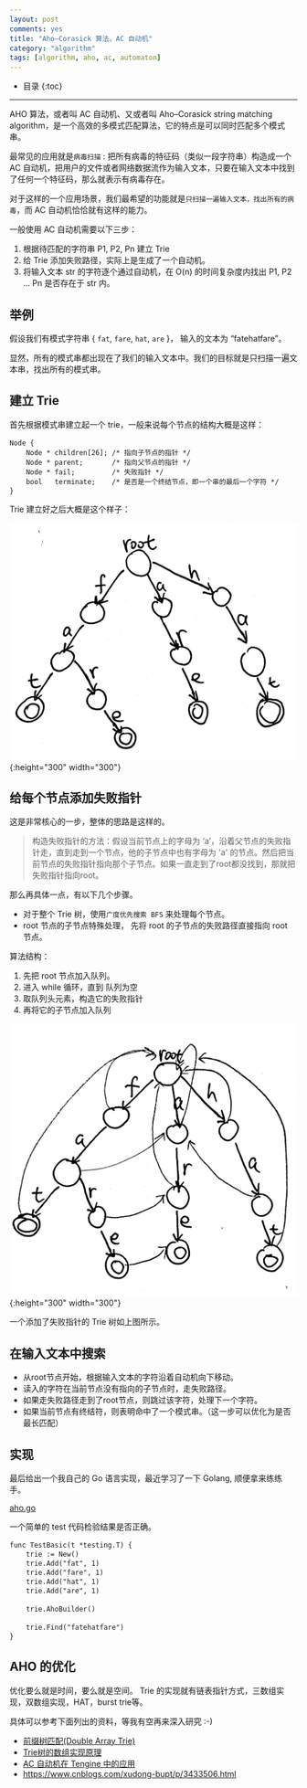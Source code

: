```yaml
---
layout: post
comments: yes
title: "Aho–Corasick 算法，AC 自动机"
category: "algorithm"
tags: [algorithm, aho, ac, automaton]
---
```


*  目录
{:toc}
***

AHO 算法，或者叫 AC 自动机、又或者叫 Aho–Corasick string matching algorithm，是一个高效的多模式匹配算法，它的特点是可以同时匹配多个模式串。

最常见的应用就是`病毒扫描` : 把所有病毒的特征码（类似一段字符串）构造成一个 AC 自动机，把用户的文件或者网络数据流作为输入文本，只要在输入文本中找到了任何一个特征码，那么就表示有病毒存在。

对于这样的一个应用场景，我们最希望的功能就是`只扫描一遍输入文本，找出所有的病毒`，而 AC 自动机恰恰就有这样的能力。


一般使用 AC 自动机需要以下三步：

1. 根据待匹配的字符串 P1, P2, Pn 建立 Trie
2. 给 Trie 添加失败路径，实际上是生成了一个自动机。
3. 将输入文本 str 的字符逐个通过自动机，在 O(n) 的时间复杂度内找出 P1, P2 ... Pn 是否存在于 str 内。


## 举例

假设我们有模式字符串 { `fat`,  `fare`,  `hat`,  `are` }， 输入的文本为 “fatehatfare”。

显然，所有的模式串都出现在了我们的输入文本中。我们的目标就是只扫描一遍文本串，找出所有的模式串。

## 建立 Trie

首先根据模式串建立起一个 trie，一般来说每个节点的结构大概是这样：

```
Node {
	Node * children[26]; /* 指向子节点的指针 */
	Node * parent;       /* 指向父节点的指针 */ 
	Node * fail;         /* 失败指针 */
	bool   terminate;    /* 是否是一个终结节点，即一个串的最后一个字符 */
}
```

Trie 建立好之后大概是这个样子：

![aho1](/image/2018/aho1.jpg){:height="300" width="300"}


## 给每个节点添加失败指针

这是非常核心的一步，整体的思路是这样的。

> 构造失败指针的方法：假设当前节点上的字母为 ‘a’，沿着父节点的失败指针走，直到走到一个节点，他的子节点中也有字母为 'a' 的节点。然后把当前节点的失败指针指向那个子节点。如果一直走到了root都没找到，那就把失败指针指向root。


那么再具体一点，有以下几个步骤。

- 对于整个 Trie 树，使用`广度优先搜索 BFS` 来处理每个节点。
- root 节点的子节点特殊处理， 先将 root 的子节点的失败路径直接指向 root 节点。


算法结构：

1. 先把 root 节点加入队列。
2. 进入 while 循环，直到 队列为空
3. 取队列头元素，构造它的失败指针
4. 再将它的子节点加入队列


![aho1](/image/2018/aho2.jpg){:height="300" width="300"}

一个添加了失败指针的 Trie 树如上图所示。

## 在输入文本中搜索

- 从root节点开始，根据输入文本的字符沿着自动机向下移动。
- 读入的字符在当前节点没有指向的子节点时，走失败路径。
- 如果走失败路径走到了root节点，则跳过该字符，处理下一个字符。
- 如果当前节点有终结符，则表明命中了一个模式串。（这一步可以优化为是否最长匹配）

## 实现

最后给出一个我自己的 Go 语言实现，最近学习了一下 Golang, 顺便拿来练练手。

[aho.go](/image/2018/aho.go)


一个简单的 test 代码检验结果是否正确。

```
func TestBasic(t *testing.T) {
    trie := New()
    trie.Add("fat", 1)
    trie.Add("fare", 1)
    trie.Add("hat", 1)
    trie.Add("are", 1)

    trie.AhoBuilder()

    trie.Find("fatehatfare")
}
```


## AHO 的优化

优化要么就是时间，要么就是空间。 Trie 的实现就有链表指针方式，三数组实现，双数组实现，HAT，burst trie等。

具体可以参考下面列出的资料，等我有空再来深入研究 :-)

- [前缀树匹配(Double Array Trie)](https://turbopeter.github.io/2013/09/02/prefix-match/)
- [Trie树的数组实现原理](http://blog.jqian.net/post/trie.html)
- [AC 自动机在 Tengine 中的应用](http://blog.aka-cool.net/blog/2013/08/03/aho-corasick-automaton-in-tengine/)
- https://www.cnblogs.com/xudong-bupt/p/3433506.html


